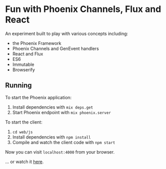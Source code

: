 # Fun with Phoenix Channels, Flux and React

An experiment built to play with various concepts including:

- the Phoenix Framework
- Phoenix Channels and GenEvent handlers
- React and Flux
- ES6
- Immutable
- Browserify

## Running

To start the Phoenix application:

1. Install dependencies with `mix deps.get`
2. Start Phoenix endpoint with `mix phoenix.server`

To start the client:

1. `cd web/js`
2. Install dependencies with `npm install`
3. Compile and watch the client code with `npm start`

Now you can visit `localhost:4000` from your browser.

... or watch it [here](https://s3.amazonaws.com/uploads.hipchat.com/183651/1323760/UNu78JMxXmPlnfi/phoenix_channels_flux_react.mov).
